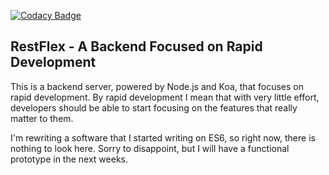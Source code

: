 [![Codacy Badge][codacy-url]][codacy-image]

## RestFlex - A Backend Focused on Rapid Development

This is a backend server, powered by Node.js and Koa, that focuses on rapid development. By rapid development I mean
that with very little effort, developers should be able to start focusing on the features that really matter to them.

I'm rewriting a software that I started writing on ES6, so right now, there is nothing to look here. Sorry to disappoint,
but I will have a functional prototype in the next weeks.

<!-- vars -->
[codacy-url]: https://api.codacy.com/project/badge/Coverage/07a5169436fe45fabf541e83517d111b
[codacy-image]: https://www.codacy.com/app/brunokrebs/rest-flex?utm_source=github.com&utm_medium=referral&utm_content=brunokrebs/rest-flex&utm_campaign=Badge_Coverage
